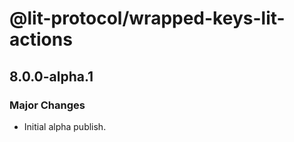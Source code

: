 # @lit-protocol/wrapped-keys-lit-actions

## 8.0.0-alpha.1

### Major Changes

- Initial alpha publish.
